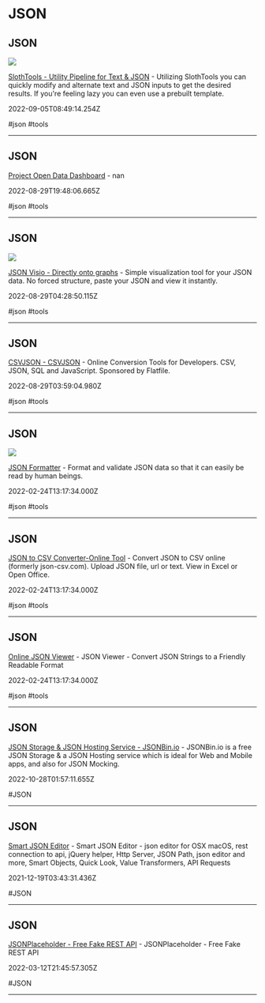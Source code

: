 # JSON

## JSON

![](https://sloth.sellersew.com/thumbnail/default.png)

[SlothTools - Utility Pipeline for Text & JSON](https://sloth.sellersew.com) - Utilizing SlothTools you can quickly modify and alternate text and JSON inputs to get the desired results. If you're feeling lazy you can even use a prebuilt template.

2022-09-05T08:49:14.254Z

#json #tools

---

## JSON

[Project Open Data Dashboard](https://dashboard.data.gov/merge) - nan

2022-08-29T19:48:06.665Z

#json #tools

---

## JSON

![](https://jsoncrack.com/assets/jsoncrack.png)

[JSON Visio - Directly onto graphs](https://jsonvisio.com) - Simple visualization tool for your JSON data. No forced structure, paste your JSON and view it instantly.

2022-08-29T04:28:50.115Z

#json #tools

---

## JSON

[CSVJSON - CSVJSON](https://csvjson.com) - Online Conversion Tools for Developers. CSV, JSON, SQL and JavaScript. Sponsored by Flatfile.

2022-08-29T03:59:04.980Z

#json #tools

---

## JSON

![](https://jsonformatter.curiousconcept.com/icons/jf/mstile-144x144.b0ef4bd01d6cb25ab71ae707ed7ac226.png)

[JSON Formatter](https://jsonformatter.curiousconcept.com) - Format and validate JSON data so that it can easily be read by human beings.

2022-02-24T13:17:34.000Z

#json #tools

---

## JSON

[JSON to CSV Converter-Online Tool](https://data.page/json/csv) - Convert JSON to CSV online (formerly json-csv.com).  Upload JSON file, url or text.  View in Excel or Open Office.

2022-02-24T13:17:34.000Z

#json #tools

---

## JSON

[Online JSON Viewer](https://jsonviewer.stack.hu) - JSON Viewer - Convert JSON Strings to a Friendly Readable Format

2022-02-24T13:17:34.000Z

#json #tools

---

## JSON

[JSON Storage & JSON Hosting Service - JSONBin.io](https://jsonbin.io) - JSONBin.io is a free JSON Storage & a JSON Hosting service which is ideal for Web and Mobile apps, and also for JSON Mocking.

2022-10-28T01:57:11.655Z

#JSON

---

## JSON

[Smart JSON Editor](http://www.smartjsoneditor.com) - Smart JSON Editor -  json editor for OSX macOS, rest connection to api, jQuery helper, Http Server, JSON Path,  json editor and more, Smart Objects, Quick Look, Value Transformers, API Requests

2021-12-19T03:43:31.436Z

#JSON

---

## JSON

[JSONPlaceholder - Free Fake REST API](https://jsonplaceholder.typicode.com) - JSONPlaceholder - Free Fake REST API

2022-03-12T21:45:57.305Z

#JSON

---
